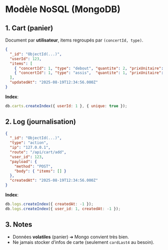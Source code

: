 # Modèle NoSQL (MongoDB)

## 1. Cart (panier)
Document par **utilisateur**, items regroupés par `(concertId, type)`.

```json
{
  "_id": "ObjectId(...)",
  "userId": 123,
  "items": [
    { "concertId": 1, "type": "debout", "quantite": 2, "prixUnitaire": 40 },
    { "concertId": 1, "type": "assis",  "quantite": 1, "prixUnitaire": 50 }
  ],
  "updatedAt": "2025-08-19T12:34:56.000Z"
}
```
**Index**:
```js
db.carts.createIndex({ userId: 1 }, { unique: true });
```

## 2. Log (journalisation)
```json
{
  "_id": "ObjectId(...)",
  "type": "action",
  "ip": "127.0.0.1",
  "route": "/api/cart/add",
  "user_id": 123,
  "payload": {
    "method": "POST",
    "body": { "items": [] }
  },
  "createdAt": "2025-08-19T12:34:56.000Z"
}
```
**Index**:
```js
db.logs.createIndex({ createdAt: -1 });
db.logs.createIndex({ user_id: 1, createdAt: -1 });
```

## 3. Notes
- Données **volatiles** (panier) ➜ Mongo convient très bien.
- Ne jamais stocker d’infos de carte (seulement `cardLast4` au besoin).

